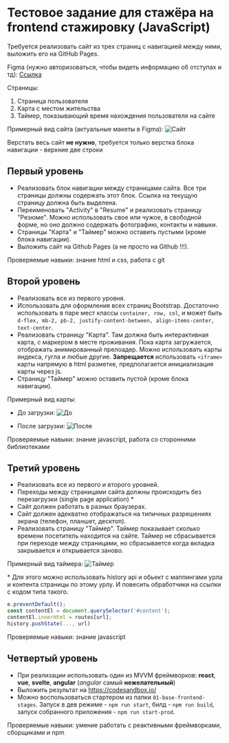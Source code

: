 # Тестовое задание для стажёра на frontend стажировку (JavaScript)

Требуется реализовать сайт из трех страниц с навигацией между ними, выложить его на GitHub Pages.

Figma (нужно авторизоваться, чтобы видеть информацию об отступах и тд): [Ссылка](https://www.figma.com/file/gZwWzeyH4mUkt72XETyg0p/Web-develop-tasks)

Страницы:

1) Страница пользователя
2) Карта с местом жительства
3) Таймер, показывающий время нахождения пользователя на сайте

Примерный вид сайта (актуальные макеты в Figma):
![Сайт](https://github.com/web-bee-ru/ru-test-assignments/blob/main/files/base-frontend-stages/main.png)

Верстать весь сайт **не нужно**, требуется только верстка блока навигации - верхние две строки

## Первый уровень

- Реализовать блок навигации между страницами сайта. Все три страницы должны содержать этот блок. Ссылка на текущую страницу должна быть выделена.
- Переименовать "Activity" в "Resume" и реализовать страницу "Резюме". Можно использовать свое или чужое, в свободной форме, но оно должно содержать фотографию, контакты и навыки.
- Страницы "Карта" и "Таймер" можно оставить пустыми (кроме блока навигации).
- Выложить сайт на Github Pages (а не просто на Github !!!).

Проверяемые навыки: знание html и css, работа с git

## Второй уровень

- Реализовать все из первого уровня.
- Использовать для оформления всех страниц Bootstrap. Достаточно использовать в паре мест классы `container, row, col`, и может быть `d-flex, mb-2, pb-2, justify-content-between, align-items-center, text-center`.
- Реализовать страницу "Карта". Там должна быть интерактивная карта, с маркером в месте проживания. Пока карта загружается, отображать анимированный прелоадер. Можно использовать карты яндекса, гугла и любые другие. **Запрещается** использовать `<iframe>` карты напрямую в html разметке, предполагается инициализация карты через js.
- Страницу "Таймер" можно оставить пустой (кроме блока навигации).

Примерный вид карты:

- До загрузки:
![До](https://github.com/web-bee-ru/ru-test-assignments/blob/main/files/base-frontend-stages/map_loading.png)

- После загрузки:
![После](https://github.com/web-bee-ru/ru-test-assignments/blob/main/files/base-frontend-stages/map_loaded.png)

Проверяемые навыки: знание javascript, работа со сторонними библиотеками

## Третий уровень

- Реализовать все из первого и второго уровней.
- Переходы между страницами сайта должны происходить без перезагрузки (single page application) \*
- Сайт должен работать в разных браузерах.
- Сайт должен адекватно отображаться на типичных разрешениях экрана (телефон, планшет, десктоп).
- Реализовать страницу "Таймер". Таймер показывает сколько времени посетитель находится на сайте. Таймер не сбрасывается при переходе между страницами, но сбрасывается когда вкладка закрывается и открывается заново.

Примерный вид таймера:
![Таймер](https://github.com/web-bee-ru/ru-test-assignments/blob/main/files/base-frontend-stages/timer.png)

\* Для этого можно использовать history api и обьект с маппингами урла и контента страницы по этому урлу. И повесить обработчики на ссылки с кодом типа такого.
```js
e.preventDefault();
const contentEl = document.querySelector('#content');
contentEl.innerHtml = routes[url];
history.pushState(..., url)
```

Проверяемые навыки: знание javascript

## Четвертый уровень

- При реализации использовать один из MVVM фреймворков: **react**, **vue**, **svelte**, **angular** (*angular* самый **нежелательный**)
- Выложить результат на https://codesandbox.io/
- Можно воспользоваться стартером из папки `01-base-frontend-stages`. Запуск в дев режиме - `npm run start`, билд - `npm run build`, запуск собранного приложения - `npm run start-prod`.

Проверяемые навыки: умение работать с реактивными фреймворками, сборщиками и npm
